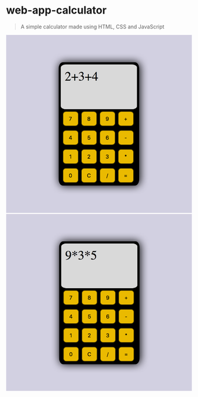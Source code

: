 # web-app-calculator

> A simple calculator made using HTML, CSS and JavaScript

![1](https://github.com/ashishtrivedi16/web-app-calculator/blob/master/1.png)
![2](https://github.com/ashishtrivedi16/web-app-calculator/blob/master/2.png)
